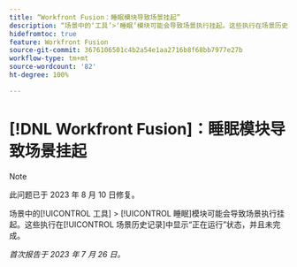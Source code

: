 ```yaml
---
title: “Workfront Fusion：睡眠模块导致场景挂起”
description: “场景中的‘工具’>‘睡眠’模块可能会导致场景执行挂起。这些执行在场景历史记录中显示‘正在运行’状态，并且未完成。”
hidefromtoc: true
feature: Workfront Fusion
source-git-commit: 3676106501c4b2a54e1aa2716b8f68bb7977e27b
workflow-type: tm+mt
source-wordcount: '82'
ht-degree: 100%

---
```



# [!DNL Workfront Fusion]：睡眠模块导致场景挂起

>[!NOTE]
>
>此问题已于 2023 年 8 月 10 日修复。

场景中的[!UICONTROL 工具] > [!UICONTROL 睡眠]模块可能会导致场景执行挂起。这些执行在[!UICONTROL 场景历史记录]中显示“正在运行”状态，并且未完成。

_首次报告于 2023 年 7 月 26 日。_

